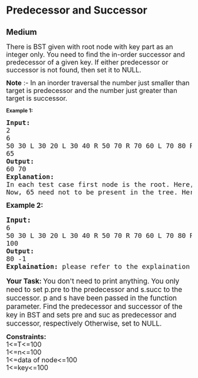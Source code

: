 # Predecessor and Successor
## Medium
<div class="problems_problem_content__Xm_eO"><p><span style="font-size: 18px;">There is BST given with root node with key part as an integer only.&nbsp;You need to find the in-order successor and predecessor of a given key.&nbsp;If either predecessor or successor is not found, then set it to NULL.</span></p>
<p><span style="font-size: 18px;"><strong>Note</strong> :- In an inorder traversal the number just smaller than target is predecessor and the number just greater than target is successor.&nbsp;</span></p>
<p><strong style="font-family: -apple-system, BlinkMacSystemFont, 'Segoe UI', Roboto, Oxygen, Ubuntu, Cantarell, 'Open Sans', 'Helvetica Neue', sans-serif; white-space: normal;">Example 1:</strong></p>
<pre><span style="font-size: 18px;"><strong>Input:</strong>
</span><span style="font-size: 18px;">2<br>6
50 30 L 30 20 L 30 40 R 50 70 R 70 60 L 70 80 R
65</span>
<span style="font-size: 18px;"><strong>Output:</strong>
60 70<br></span><span style="font-size: 18px;"><strong>Explanation:</strong> <br>In each test case first node is the root. Here, 50 is the root. Here, 50 30 L denotes that node having data 50 has its left child having data 30. Similarly, 30 20 L denotes that node having data 30 has its left child having data 20. Same goes for 30 40 R but here R means node 40 is right child of node 30. So, we can easily draw a bst and in first case, we have find predecessor and successor of 65. 
Now, 65 need not to be present in the tree. Here, we can see 60 is its predecessor and 70 would be its successor. Please note that even if 65 were there in the tree, its predecessor and successor would have been the same because we don't count node itself as predecessor or successor.</span><span style="font-size: 18px;"><br></span></pre>
<p><span style="font-size: 14pt;"><strong style="font-family: -apple-system, BlinkMacSystemFont, 'Segoe UI', Roboto, Oxygen, Ubuntu, Cantarell, 'Open Sans', 'Helvetica Neue', sans-serif; white-space: normal;">Example 2:<br></strong></span></p>
<pre style="font-size: 18px;"><strong><span style="font-size: 14pt;">Input:</span></strong><br><span>6
50 30 L 30 20 L 30 40 R 50 70 R 70 60 L 70 80 R
100<br><strong>Output:</strong></span><br><span>80 -1<br><strong>Explaination:</strong> please refer to the explaination for example 1 to get the idea of the approach.</span></pre>
<p><span style="font-size: 14pt;"><strong>Your Task: </strong>You don't need to print anything. You only need to set p.pre to the predecessor and s.succ to the successor. p and s have been passed in the function parameter. Find the predecessor and successor of the key in BST and sets pre and suc as predecessor and successor, respectively Otherwise, set to NULL.</span></p>
<p><strong style="font-size: 18px;">Constraints:&nbsp;<br></strong><span style="font-size: 18px;">1&lt;=T&lt;=100<br>1&lt;=n&lt;=100<br>1&lt;=data of node&lt;=100<br>1&lt;=key&lt;=100</span><br>&nbsp;</p></div>